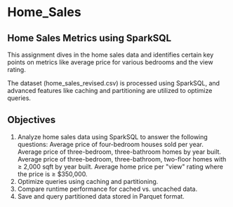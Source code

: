 # Home_Sales

## Home Sales Metrics using SparkSQL

This assignment dives in the home sales data and identifies certain key points on metrics like average price for various 
bedrooms and the view rating.

The dataset (home_sales_revised.csv) is processed using SparkSQL, and advanced features like caching and partitioning are
utilized to optimize queries.

## Objectives

1. Analyze home sales data using SparkSQL to answer the following questions:
    Average price of four-bedroom houses sold per year.
    Average price of three-bedroom, three-bathroom homes by year built.
    Average price of three-bedroom, three-bathroom, two-floor homes with ≥ 2,000 sqft by year built.
    Average home price per "view" rating where the price is ≥ $350,000.
2. Optimize queries using caching and partitioning.
3. Compare runtime performance for cached vs. uncached data.
4. Save and query partitioned data stored in Parquet format.
